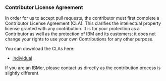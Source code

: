 ### Contributor License Agreement

In order for us to accept pull requests, the contributor must first complete
a Contributor License Agreement (CLA). This clarifies the intellectual 
property license granted with any contribution. It is for your protection as a 
Contributor as well as the protection of IBM and its customers; it does not 
change your rights to use your own Contributions for any other purpose.

You can download the CLAs here:

 - [individual](jbatch-cla-individual.pdf?raw=true)

If you are an IBMer, please contact us directly as the contribution process is
slightly different.
